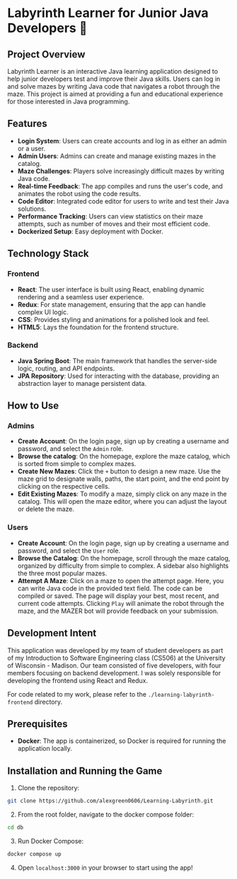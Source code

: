 # Labyrinth Learner for Junior Java Developers :robot:

## Project Overview

Labyrinth Learner is an interactive Java learning application designed to help junior developers test and improve their Java skills. Users can log in and solve mazes by writing Java code that navigates a robot through the maze. This project is aimed at providing a fun and educational experience for those interested in Java programming.

## Features

- **Login System**: Users can create accounts and log in as either an admin or a user.
- **Admin Users**: Admins can create and manage existing mazes in the catalog.
- **Maze Challenges**: Players solve increasingly difficult mazes by writing Java code.
- **Real-time Feedback**: The app compiles and runs the user's code, and animates the robot using the code results.
- **Code Editor**: Integrated code editor for users to write and test their Java solutions.
- **Performance Tracking**: Users can view statistics on their maze attempts, such as number of moves and their most efficient code.
- **Dockerized Setup**: Easy deployment with Docker.

## Technology Stack

### Frontend

- **React**: The user interface is built using React, enabling dynamic rendering and a seamless user experience.
- **Redux**: For state management, ensuring that the app can handle complex UI logic.
- **CSS**: Provides styling and animations for a polished look and feel.
- **HTML5**: Lays the foundation for the frontend structure.

### Backend

- **Java Spring Boot**: The main framework that handles the server-side logic, routing, and API endpoints.
- **JPA Repository**: Used for interacting with the database, providing an abstraction layer to manage persistent data.

## How to Use

### Admins

- **Create Account**: On the login page, sign up by creating a username and password, and select the `Admin` role.
- **Browse the catalog**: On the homepage, explore the maze catalog, which is sorted from simple to complex mazes.
- **Create New Mazes**: Click the `+` button to design a new maze. Use the maze grid to designate walls, paths, the start point, and the end point by clicking on the respective cells.
- **Edit Existing Mazes**:  To modify a maze, simply click on any maze in the catalog. This will open the maze editor, where you can adjust the layout or delete the maze.

### Users

- **Create Account**: On the login page, sign up by creating a username and password, and select the `User` role.
- **Browse the Catalog**: On the homepage, scroll through the maze catalog, organized by difficulty from simple to complex. A sidebar also highlights the three most popular mazes.
- **Attempt A Maze**: Click on a maze to open the attempt page. Here, you can write Java code in the provided text field. The code can be compiled or saved. The page will display your best, most recent, and current code attempts. Clicking `Play` will animate the robot through the maze, and the MAZER bot will provide feedback on your submission.

## Development Intent

This application was developed by my team of student developers as part of my Introduction to Software Engineering class (CS506) at the University of Wisconsin - Madison. Our team consisted of five developers, with four members focusing on backend development. I was solely responsible for developing the frontend using React and Redux.

For code related to my work, please refer to the `./learning-labyrinth-frontend` directory.

## Prerequisites

- **Docker**: The app is containerized, so Docker is required for running the application locally.

## Installation and Running the Game

1. Clone the repository:
```bash
git clone https://github.com/alexgreen0606/Learning-Labyrinth.git
```

2. From the root folder, navigate to the docker compose folder:
```bash
cd db
```

3. Run Docker Compose:
```bash
docker compose up
```

4. Open `localhost:3000` in your browser to start using the app!